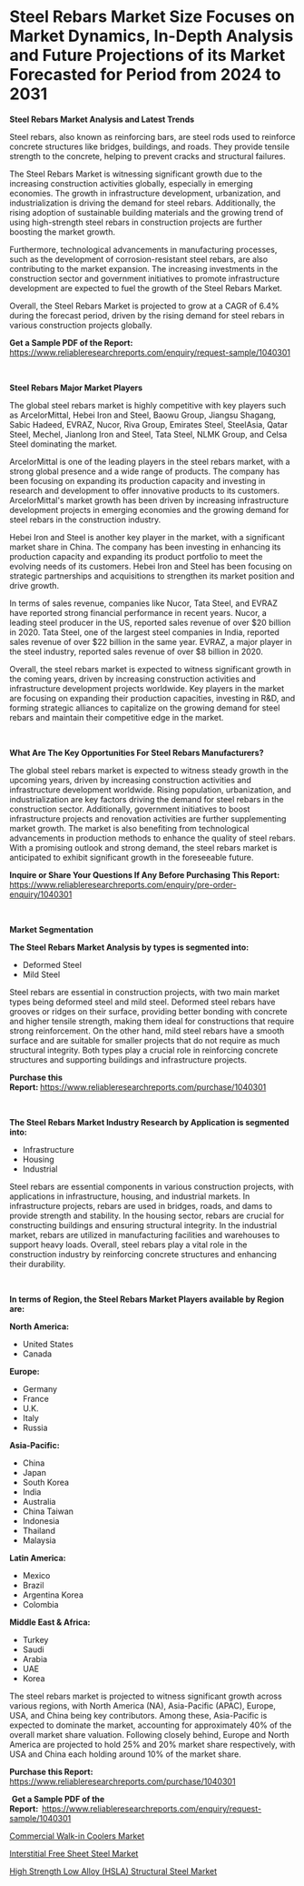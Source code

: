 <p><h1>Steel Rebars Market Size Focuses on Market Dynamics, In-Depth Analysis and Future Projections of its Market Forecasted for Period from 2024 to 2031</h1></p><p><strong>Steel Rebars Market Analysis and Latest Trends</strong></p>
<p><p>Steel rebars, also known as reinforcing bars, are steel rods used to reinforce concrete structures like bridges, buildings, and roads. They provide tensile strength to the concrete, helping to prevent cracks and structural failures.</p><p>The Steel Rebars Market is witnessing significant growth due to the increasing construction activities globally, especially in emerging economies. The growth in infrastructure development, urbanization, and industrialization is driving the demand for steel rebars. Additionally, the rising adoption of sustainable building materials and the growing trend of using high-strength steel rebars in construction projects are further boosting the market growth.</p><p>Furthermore, technological advancements in manufacturing processes, such as the development of corrosion-resistant steel rebars, are also contributing to the market expansion. The increasing investments in the construction sector and government initiatives to promote infrastructure development are expected to fuel the growth of the Steel Rebars Market.</p><p>Overall, the Steel Rebars Market is projected to grow at a CAGR of 6.4% during the forecast period, driven by the rising demand for steel rebars in various construction projects globally.</p></p>
<p><strong>Get a Sample PDF of the Report:&nbsp;</strong> <a href="https://www.reliableresearchreports.com/enquiry/request-sample/1040301">https://www.reliableresearchreports.com/enquiry/request-sample/1040301</a></p>
<p>&nbsp;</p>
<p><strong>Steel Rebars Major Market Players</strong></p>
<p><p>The global steel rebars market is highly competitive with key players such as ArcelorMittal, Hebei Iron and Steel, Baowu Group, Jiangsu Shagang, Sabic Hadeed, EVRAZ, Nucor, Riva Group, Emirates Steel, SteelAsia, Qatar Steel, Mechel, Jianlong Iron and Steel, Tata Steel, NLMK Group, and Celsa Steel dominating the market.</p><p>ArcelorMittal is one of the leading players in the steel rebars market, with a strong global presence and a wide range of products. The company has been focusing on expanding its production capacity and investing in research and development to offer innovative products to its customers. ArcelorMittal's market growth has been driven by increasing infrastructure development projects in emerging economies and the growing demand for steel rebars in the construction industry.</p><p>Hebei Iron and Steel is another key player in the market, with a significant market share in China. The company has been investing in enhancing its production capacity and expanding its product portfolio to meet the evolving needs of its customers. Hebei Iron and Steel has been focusing on strategic partnerships and acquisitions to strengthen its market position and drive growth.</p><p>In terms of sales revenue, companies like Nucor, Tata Steel, and EVRAZ have reported strong financial performance in recent years. Nucor, a leading steel producer in the US, reported sales revenue of over $20 billion in 2020. Tata Steel, one of the largest steel companies in India, reported sales revenue of over $22 billion in the same year. EVRAZ, a major player in the steel industry, reported sales revenue of over $8 billion in 2020.</p><p>Overall, the steel rebars market is expected to witness significant growth in the coming years, driven by increasing construction activities and infrastructure development projects worldwide. Key players in the market are focusing on expanding their production capacities, investing in R&D, and forming strategic alliances to capitalize on the growing demand for steel rebars and maintain their competitive edge in the market.</p></p>
<p>&nbsp;</p>
<p><strong>What Are The Key Opportunities For Steel Rebars Manufacturers?</strong></p>
<p><p>The global steel rebars market is expected to witness steady growth in the upcoming years, driven by increasing construction activities and infrastructure development worldwide. Rising population, urbanization, and industrialization are key factors driving the demand for steel rebars in the construction sector. Additionally, government initiatives to boost infrastructure projects and renovation activities are further supplementing market growth. The market is also benefiting from technological advancements in production methods to enhance the quality of steel rebars. With a promising outlook and strong demand, the steel rebars market is anticipated to exhibit significant growth in the foreseeable future.</p></p>
<p><strong>Inquire or Share Your Questions If Any Before Purchasing This Report:</strong> <a href="https://www.reliableresearchreports.com/enquiry/pre-order-enquiry/1040301">https://www.reliableresearchreports.com/enquiry/pre-order-enquiry/1040301</a></p>
<p>&nbsp;</p>
<p><strong>Market Segmentation</strong></p>
<p><strong>The Steel Rebars Market Analysis by types is segmented into:</strong></p>
<p><ul><li>Deformed Steel</li><li>Mild Steel</li></ul></p>
<p><p>Steel rebars are essential in construction projects, with two main market types being deformed steel and mild steel. Deformed steel rebars have grooves or ridges on their surface, providing better bonding with concrete and higher tensile strength, making them ideal for constructions that require strong reinforcement. On the other hand, mild steel rebars have a smooth surface and are suitable for smaller projects that do not require as much structural integrity. Both types play a crucial role in reinforcing concrete structures and supporting buildings and infrastructure projects.</p></p>
<p><strong>Purchase this Report:&nbsp;</strong><a href="https://www.reliableresearchreports.com/purchase/1040301">https://www.reliableresearchreports.com/purchase/1040301</a></p>
<p>&nbsp;</p>
<p><strong>The Steel Rebars Market Industry Research by Application is segmented into:</strong></p>
<p><ul><li>Infrastructure</li><li>Housing</li><li>Industrial</li></ul></p>
<p><p>Steel rebars are essential components in various construction projects, with applications in infrastructure, housing, and industrial markets. In infrastructure projects, rebars are used in bridges, roads, and dams to provide strength and stability. In the housing sector, rebars are crucial for constructing buildings and ensuring structural integrity. In the industrial market, rebars are utilized in manufacturing facilities and warehouses to support heavy loads. Overall, steel rebars play a vital role in the construction industry by reinforcing concrete structures and enhancing their durability.</p></p>
<p>&nbsp;</p>
<p><strong>In terms of Region, the Steel Rebars Market Players available by Region are:</strong></p>
<p>
    <p> <strong> North America: </strong>
        <ul>
            <li>United States</li>
            <li>Canada</li>
        </ul>
        </p> 
    <p> <strong> Europe: </strong>
        <ul>
            <li>Germany</li>
            <li>France</li>
            <li>U.K.</li>
            <li>Italy</li>
            <li>Russia</li>
        </ul>
        </p> 
    <p> <strong> Asia-Pacific: </strong>
        <ul>
            <li>China</li>
            <li>Japan</li>
            <li>South Korea</li>
            <li>India</li>
            <li>Australia</li>
            <li>China Taiwan</li>
            <li>Indonesia</li>
            <li>Thailand</li>
            <li>Malaysia</li>
        </ul>
        </p> 
    <p> <strong> Latin America: </strong>
        <ul>
            <li>Mexico</li>
            <li>Brazil</li>
            <li>Argentina Korea</li>
            <li>Colombia</li>
        </ul>
        </p> 
    <p> <strong> Middle East & Africa: </strong>
        <ul>
            <li>Turkey</li>
            <li>Saudi</li>
            <li>Arabia</li>
            <li>UAE</li>
            <li>Korea</li>
        </ul>
    </p>
    </p>
<p><p>The steel rebars market is projected to witness significant growth across various regions, with North America (NA), Asia-Pacific (APAC), Europe, USA, and China being key contributors. Among these, Asia-Pacific is expected to dominate the market, accounting for approximately 40% of the overall market share valuation. Following closely behind, Europe and North America are projected to hold 25% and 20% market share respectively, with USA and China each holding around 10% of the market share.</p></p>
<p><strong>Purchase this Report: </strong><a href="https://www.reliableresearchreports.com/purchase/1040301">https://www.reliableresearchreports.com/purchase/1040301</a></p>
<p>&nbsp;<strong>Get a Sample PDF of the Report:&nbsp;&nbsp;</strong><a href="https://www.reliableresearchreports.com/enquiry/request-sample/1040301">https://www.reliableresearchreports.com/enquiry/request-sample/1040301</a></p>
<p><strong></strong></p>
<p><p><a href="https://view.publitas.com/reportprime-1/commercial-walk-in-coolers-market-centers-on-aspects-such-as-market-growth-market-share-market-opportunity-and-projected-forecasts-spanning-from-2023-to-2030/">Commercial Walk-in Coolers Market</a></p><p><a href="https://view.publitas.com/reportprime-1/interstitial-free-sheet-steel-market-size-growth-and-forecast-from-2023-2030/">Interstitial Free Sheet Steel Market</a></p><p><a href="https://view.publitas.com/reportprime-1/high-strength-low-alloy-hsla-structural-steel-market-size-share-trends-analysis-report-by-application-regional-outlook-competitive-strategies-and-segment-forecasts-2023-2030/">High Strength Low Alloy (HSLA) Structural Steel Market</a></p></p>